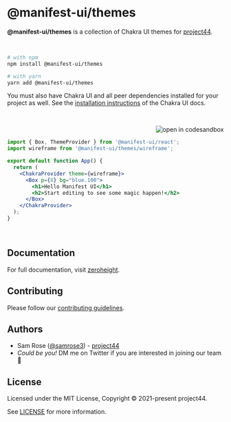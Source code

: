 # @manifest-ui/themes

**@manifest-ui/themes** is a collection of Chakra UI themes for [project44](https://stitches.dev).

<p><br /></p>

```sh
# with npm
npm install @manifest-ui/themes

# with yarn
yarn add @manifest-ui/themes
```

You must also have Chakra UI and all peer dependencies installed for your project as well. See the [installation instructions](https://chakra-ui.com/docs/getting-started#installation) of the Chakra UI docs.

<p><br /></p>

<a href="https://codesandbox.io/s/manifest-ui-e8z8c"><img src="https://img.shields.io/badge/-Edit_in_Sandbox-2b354f?logo=codesandbox&style=flat-square" alt="open in codesandbox" valign="middle" align="right"></a>

<br />

```jsx
import { Box, ThemeProvider } from '@manifest-ui/react';
import wireframe from '@manifest-ui/themes/wireframe';

export default function App() {
  return (
    <ChakraProvider theme={wireframe}>
      <Box p={8} bg="blue.100">
        <h1>Hello Manifest UI</h1>
        <h2>Start editing to see some magic happen!</h2>
      </Box>
    </ChakraProvider>
  );
}
```

<p><br /></p>

## Documentation

For full documentation, visit [zeroheight](https://zeroheight.com/27d9b4710).

## Contributing

Please follow our [contributing guidelines](./CONTRIBUTING.md).

## Authors

- Sam Rose ([@samrose3](https://twitter.com/_samrose3_)) - [project44](https://project44.com)
- _Could be you!_ DM me on Twitter if you are interested in joining our team 🎉

## License

Licensed under the MIT License, Copyright © 2021-present project44.

See [LICENSE](./LICENSE.md) for more information.
